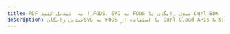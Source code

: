 ---title: PDF را به  تبدیل کنیدFODS، SVG به FODS مبدل رایگان یا Curl SDKdescription: تبدیل رایگانSVG به FODS با استفاده از Curl Cloud APIs & SDK همچنین اسناد PDF را در Cloud ایجاد، ویرایش و رندر کنید.---